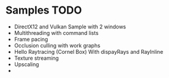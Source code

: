 # Samples TODO

- DirectX12 and Vulkan Sample with 2 windows
- Multithreading with command lists
- Frame pacing
- Occlusion culling with work graphs 
- Hello Raytracing (Cornel Box) With dispayRays and RayInline 
- Texture streaming
- Upscaling
- 
